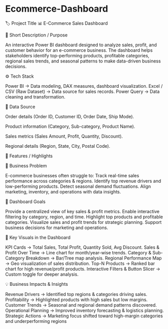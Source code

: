 # Ecommerce-Dashboard

🏷️ Project Title
📊 E-Commerce Sales Dashboard

📝 Short Description / Purpose

An interactive Power BI dashboard designed to analyze sales, profit, and customer behavior for an e-commerce business.
The dashboard helps stakeholders identify top-performing products, profitable categories, regional sales trends, and seasonal patterns to make data-driven business decisions.

⚙️ Tech Stack

Power BI → Data modeling, DAX measures, dashboard visualization.
Excel / CSV (Raw Dataset) → Data source for sales records.
Power Query → Data cleaning and transformation.

📂 Data Source

Order details (Order ID, Customer ID, Order Date, Ship Mode).

Product information (Category, Sub-category, Product Name).

Sales metrics (Sales Amount, Profit, Quantity, Discount).

Regional details (Region, State, City, Postal Code).

🌟 Features / Highlights

🔎 Business Problem

E-commerce businesses often struggle to:
Track real-time sales performance across categories & regions.
Identify top revenue drivers and low-performing products.
Detect seasonal demand fluctuations.
Align marketing, inventory, and operations with data insights.

🎯 Dashboard Goals

Provide a centralized view of key sales & profit metrics.
Enable interactive filtering by category, region, and time.
Highlight top products and profitable categories.
Visualize sales and profit trends for strategic planning.
Support business decisions for marketing and operations.

📌 Key Visuals in the Dashboard

KPI Cards → Total Sales, Total Profit, Quantity Sold, Avg Discount.
Sales & Profit Over Time → Line chart for month/year-wise trends.
Category & Sub-Category Breakdown → Bar/Tree map analysis.
Regional Performance Map → Geo visualization of sales distribution.
Top-N Products → Ranked bar chart for high revenue/profit products.
Interactive Filters & Button Slicer → Custom toggle for deeper analysis.

💡 Business Impacts & Insights

Revenue Drivers → Identified top regions & categories driving sales.
Profitability → Highlighted products with high sales but low margins.
Customer Trends → Seasonal and regional demand patterns discovered.
Operational Planning → Improved inventory forecasting & logistics planning.
Strategic Actions → Marketing focus shifted toward high-margin categories and underperforming regions

